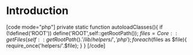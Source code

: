 # Introduction

[code mode="php"]
private static function autoloadClasses(){
    if (!defined('ROOT')) define('ROOT',self::getRootPath());
		$files = Core::getFiles(self::getRootPath().'/lib/helpers/','php');
		foreach ($files as $file){
		require_once('helpers/'.$file);
	}
}
[/code]

